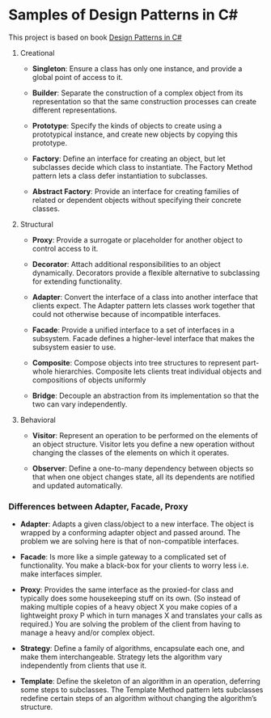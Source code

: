 # Samples of Design Patterns in C#
This project is based on book [Design Patterns in C#](https://www.amazon.com/Design-Patterns-Hands-Real-World-Examples/dp/1484236394)

1. Creational
    * **Singleton**: Ensure a class has only one instance, and provide a global point of access to it.

    * **Builder**:  Separate the construction of a complex object from its representation so that the same construction processes can create different representations.

    * **Prototype**: Specify the kinds of objects to create using a prototypical instance, and create new objects by copying this prototype.

    * **Factory**: Define an interface for creating an object, but let subclasses decide which class to instantiate. The Factory Method pattern lets a class defer instantiation to subclasses.

    * **Abstract Factory**: Provide an interface for creating families of related or dependent objects without specifying their concrete classes.

2. Structural

    * **Proxy**: Provide a surrogate or placeholder for another object to control access to it.

    * **Decorator**: Attach additional responsibilities to an object dynamically. Decorators provide a flexible alternative to subclassing for extending functionality.

    * **Adapter**: Convert the interface of a class into another interface that clients expect. The Adapter pattern lets classes work together that could not otherwise because of incompatible interfaces.

    * **Facade**: Provide a unified interface to a set of interfaces in a subsystem. Facade defines a higher-level interface that makes the subsystem easier to use.

    * **Composite**: Compose objects into tree structures to represent part-whole hierarchies. Composite lets clients treat individual objects and compositions of objects uniformly

    * **Bridge**: Decouple an abstraction from its implementation so that the two can vary independently.

3. Behavioral

    * **Visitor**: Represent an operation to be performed on the elements of an object structure. Visitor lets you define a new operation without changing the classes of the elements on which it operates.

    * **Observer**: Define a one-to-many dependency between objects so that when one object changes state, all its dependents are notified and updated automatically.

### Differences between Adapter, Facade, Proxy

* **Adapter**: Adapts a given class/object to a new interface. The object is wrapped by a conforming adapter object and passed around. The problem we are solving here is that of non-compatible interfaces.

* **Facade**: Is more like a simple gateway to a complicated set of functionality. You make a black-box for your clients to worry less i.e. make interfaces simpler.

* **Proxy**: Provides the same interface as the proxied-for class and typically does some housekeeping stuff on its own. 
(So instead of making multiple copies of a heavy object X you make copies of a lightweight proxy P which in turn manages X and translates your calls as required.) 
You are solving the problem of the client from having to manage a heavy and/or complex object.

* **Strategy**: Define a family of algorithms, encapsulate each one, and make them interchangeable. Strategy lets the algorithm vary independently from clients that use it.

* **Template**: Define the skeleton of an algorithm in an operation, deferring some steps to subclasses. The Template Method pattern lets subclasses redefine certain steps of an algorithm without changing the algorithm’s structure.

